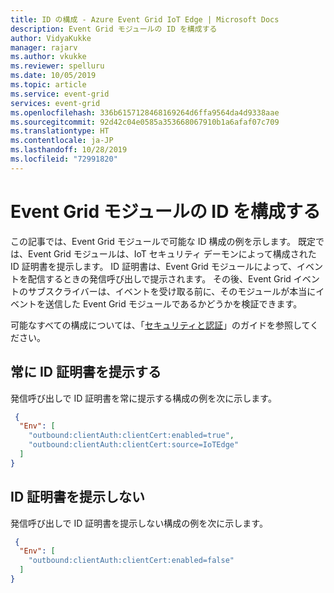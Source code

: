 ```yaml
---
title: ID の構成 - Azure Event Grid IoT Edge | Microsoft Docs
description: Event Grid モジュールの ID を構成する
author: VidyaKukke
manager: rajarv
ms.author: vkukke
ms.reviewer: spelluru
ms.date: 10/05/2019
ms.topic: article
ms.service: event-grid
services: event-grid
ms.openlocfilehash: 336b6157128468169264d6ffa9564da4d9338aae
ms.sourcegitcommit: 92d42c04e0585a353668067910b1a6afaf07c709
ms.translationtype: HT
ms.contentlocale: ja-JP
ms.lasthandoff: 10/28/2019
ms.locfileid: "72991820"
---
```

# <a name="configure-identity-for-the-event-grid-module"></a>Event Grid モジュールの ID を構成する

この記事では、Event Grid モジュールで可能な ID 構成の例を示します。 既定では、Event Grid モジュールは、IoT セキュリティ デーモンによって構成された ID 証明書を提示します。 ID 証明書は、Event Grid モジュールによって、イベントを配信するときの発信呼び出しで提示されます。 その後、Event Grid イベントのサブスクライバーは、イベントを受け取る前に、そのモジュールが本当にイベントを送信した Event Grid モジュールであるかどうかを検証できます。

可能なすべての構成については、「[セキュリティと認証](security-authentication.md)」のガイドを参照してください。

## <a name="always-present-identity-certificate"></a>常に ID 証明書を提示する
発信呼び出しで ID 証明書を常に提示する構成の例を次に示します。 

```json
 {
  "Env": [
    "outbound:clientAuth:clientCert:enabled=true",
    "outbound:clientAuth:clientCert:source=IoTEdge"
  ]
}
 ```

## <a name="dont-present-identity-certificate"></a>ID 証明書を提示しない
発信呼び出しで ID 証明書を提示しない構成の例を次に示します。 

```json
 {
  "Env": [
    "outbound:clientAuth:clientCert:enabled=false"
  ]
}
 ```
